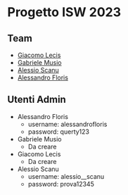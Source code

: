 # Progetto ISW 2023

## Team
- [Giacomo Lecis](https://github.com/Ykaig)  
- [Gabriele Musio](https://github.com/gmusio5)
- [Alessio Scanu](https://github.com/alessio5canu)
- [Alessandro Floris](https://github.com/alessandrofloris)

## Utenti Admin
- Alessandro Floris
  - username: alessandrofloris
  - password: querty123
- Gabriele Musio
  - Da creare
- Giacomo Lecis
  - Da creare
- Alessio Scanu
  - username: alessio__scanu
  - password: prova12345
